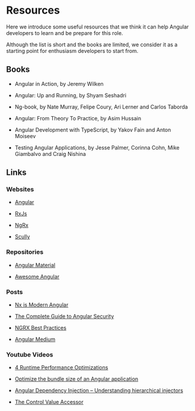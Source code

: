 # Resources

Here we introduce some useful resources that we think it can help Angular developers to learn and be prepare for this role.

Although the list is short and the books are limited, we consider it as a starting point for enthusiasm developers to start from.

## Books

- Angular in Action, by Jeremy Wilken

- Angular: Up and Running, by Shyam Seshadri

- Ng-book, by Nate Murray, Felipe Coury, Ari Lerner and Carlos Taborda

- Angular: From Theory To Practice, by Asim Hussain

- Angular Development with TypeScript, by Yakov Fain and Anton Moiseev

- Testing Angular Applications, by Jesse Palmer, Corinna Cohn, Mike Giambalvo and Craig Nishina

## Links

### Websites

- [Angular](https://angular.io/)

- [RxJs](https://rxjs-dev.firebaseapp.com/)

- [NgRx](https://ngrx.io/)

- [Scully](https://scully.io/)

### Repositories

- [Angular Material](https://github.com/angular/components)

- [Awesome Angular](https://github.com/PatrickJS/awesome-angular)

### Posts

- [Nx is Modern Angular](https://blog.nrwl.io/nx-is-modern-angular-bda6cf10746d)

- [The Complete Guide to Angular Security](https://christianlydemann.com/the-complete-guide-to-angular-security/)

- [NGRX Best Practices](https://indepth.dev/posts/1451/ngrx-best-practices-new)

- [Angular Medium](https://medium.com/tag/angular)

### Youtube Videos

- [4 Runtime Performance Optimizations](https://www.youtube.com/watch?v=f8sA-i6gkGQ&t=742s)

- [Optimize the bundle size of an Angular application](https://www.youtube.com/watch?v=19T3O7XWJkA&t=560s)

- [Angular Dependency Injection – Understanding hierarchical injectors](https://www.youtube.com/watch?v=G8zXugcYd7o&t=456s)

- [The Control Value Accessor ](https://www.youtube.com/watch?v=kVbLSN0AW-Y&t=2s)
